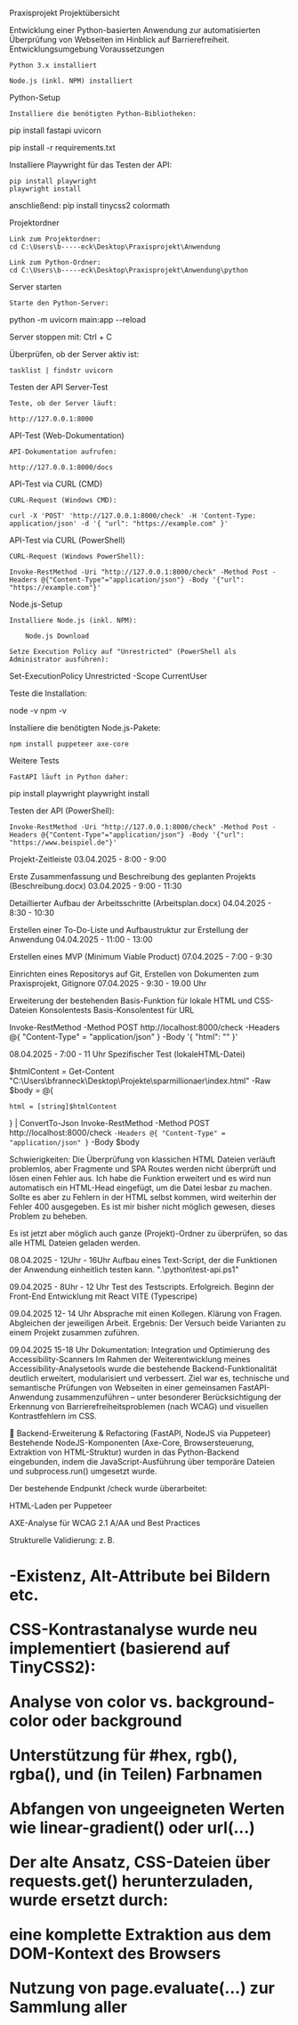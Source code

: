 Praxisprojekt
Projektübersicht

Entwicklung einer Python-basierten Anwendung zur automatisierten Überprüfung von Webseiten im Hinblick auf Barrierefreiheit.
Entwicklungsumgebung
Voraussetzungen

    Python 3.x installiert

    Node.js (inkl. NPM) installiert

Python-Setup

    Installiere die benötigten Python-Bibliotheken:

pip install fastapi uvicorn

pip install -r requirements.txt


Installiere Playwright für das Testen der API:

    pip install playwright
    playwright install

anschließend:
    pip install tinycss2 colormath


Projektordner

    Link zum Projektordner:
    cd C:\Users\b-----eck\Desktop\Praxisprojekt\Anwendung

    Link zum Python-Ordner:
    cd C:\Users\b-----eck\Desktop\Praxisprojekt\Anwendung\python

Server starten

    Starte den Python-Server:

python -m uvicorn main:app --reload

Server stoppen mit: Ctrl + C

Überprüfen, ob der Server aktiv ist:

    tasklist | findstr uvicorn

Testen der API
Server-Test

    Teste, ob der Server läuft:

    http://127.0.0.1:8000

API-Test (Web-Dokumentation)

    API-Dokumentation aufrufen:

    http://127.0.0.1:8000/docs

API-Test via CURL (CMD)

    CURL-Request (Windows CMD):

    curl -X 'POST' 'http://127.0.0.1:8000/check' -H 'Content-Type: application/json' -d '{ "url": "https://example.com" }'

API-Test via CURL (PowerShell)

    CURL-Request (Windows PowerShell):

    Invoke-RestMethod -Uri "http://127.0.0.1:8000/check" -Method Post -Headers @{"Content-Type"="application/json"} -Body '{"url": "https://example.com"}'

Node.js-Setup

    Installiere Node.js (inkl. NPM):

        Node.js Download

    Setze Execution Policy auf "Unrestricted" (PowerShell als Administrator ausführen):

Set-ExecutionPolicy Unrestricted -Scope CurrentUser

Teste die Installation:

node -v
npm -v

Installiere die benötigten Node.js-Pakete:

    npm install puppeteer axe-core

Weitere Tests

    FastAPI läuft in Python daher:

pip install playwright
playwright install

Testen der API (PowerShell):

    Invoke-RestMethod -Uri "http://127.0.0.1:8000/check" -Method Post -Headers @{"Content-Type"="application/json"} -Body '{"url": "https://www.beispiel.de"}'

Projekt-Zeitleiste
03.04.2025 - 8:00 - 9:00

Erste Zusammenfassung und Beschreibung des geplanten Projekts (Beschreibung.docx)
03.04.2025 - 9:00 - 11:30

Detaillierter Aufbau der Arbeitsschritte (Arbeitsplan.docx)
04.04.2025 - 8:30 - 10:30

Erstellen einer To-Do-Liste und Aufbaustruktur zur Erstellung der Anwendung
04.04.2025 - 11:00 - 13:00

Erstellen eines MVP (Minimum Viable Product)
07.04.2025 - 7:00 - 9:30

Einrichten eines Repositorys auf Git, Erstellen von Dokumenten zum Praxisprojekt, Gitignore
07.04.2025 - 9:30 - 19.00 Uhr

Erweiterung der bestehenden Basis-Funktion für lokale HTML und CSS-Dateien
Konsolentests
Basis-Konsolentest für URL

Invoke-RestMethod -Method POST http://localhost:8000/check -Headers @{ "Content-Type" = "application/json" } -Body '{ "html": "" }'

08.04.2025 - 7:00 - 11 Uhr
Spezifischer Test (lokaleHTML-Datei)

$htmlContent = Get-Content "C:\Users\bfranneck\Desktop\Projekte\sparmillionaer\index.html" -Raw
$body = @{

    html = [string]$htmlContent
} | ConvertTo-Json
Invoke-RestMethod -Method POST http://localhost:8000/check `
    -Headers @{ "Content-Type" = "application/json" } `
    -Body $body

Schwierigkeiten: Die Überprüfung von klassichen HTML Dateien verläuft problemlos, aber Fragmente 
und SPA Routes werden nicht überprüft und lösen einen Fehler aus. Ich habe die Funktion erweitert und es wird nun automatisch ein HTML-Head eingefügt, um die Datei lesbar zu machen. Sollte es aber zu Fehlern in der HTML selbst kommen, wird weiterhin der Fehler 400 ausgegeben. Es ist mir bisher nicht möglich gewesen, dieses Problem zu beheben.

Es ist jetzt aber möglich auch ganze (Projekt)-Ordner zu überprüfen, so das alle HTML Dateien geladen werden.

08.04.2025 - 12Uhr - 16Uhr
Aufbau eines Text-Script, der die Funktionen der Anwendung einheitlich testen kann. ".\python\test-api.ps1"

09.04.2025 - 8Uhr - 12 Uhr
Test des Testscripts. Erfolgreich.
Beginn der Front-End Entwicklung mit React VITE (Typescripe)

09.04.2025 12- 14 Uhr
Absprache mit einen Kollegen. Klärung von Fragen. Abgleichen der jeweiligen Arbeit. Ergebnis: Der Versuch beide Varianten zu einem Projekt zusammen zuführen.

09.04.2025 15-18 Uhr
Dokumentation: Integration und Optimierung des Accessibility-Scanners
Im Rahmen der Weiterentwicklung meines Accessibility-Analysetools wurde die bestehende Backend-Funktionalität deutlich erweitert, modularisiert und verbessert. Ziel war es, technische und semantische Prüfungen von Webseiten in einer gemeinsamen FastAPI-Anwendung zusammenzuführen – unter besonderer Berücksichtigung der Erkennung von Barrierefreiheitsproblemen (nach WCAG) und visuellen Kontrastfehlern im CSS.

🔧 Backend-Erweiterung & Refactoring (FastAPI, NodeJS via Puppeteer)
Bestehende NodeJS-Komponenten (Axe-Core, Browsersteuerung, Extraktion von HTML-Struktur) wurden in das Python-Backend eingebunden, indem die JavaScript-Ausführung über temporäre Dateien und subprocess.run() umgesetzt wurde.

Der bestehende Endpunkt /check wurde überarbeitet:

HTML-Laden per Puppeteer

AXE-Analyse für WCAG 2.1 A/AA und Best Practices

Strukturelle Validierung: z. B. <h1>-Existenz, Alt-Attribute bei Bildern etc.

CSS-Kontrastanalyse wurde neu implementiert (basierend auf TinyCSS2):

Analyse von color vs. background-color oder background

Unterstützung für #hex, rgb(), rgba(), und (in Teilen) Farbnamen

Abfangen von ungeeigneten Werten wie linear-gradient() oder url(...)

Der alte Ansatz, CSS-Dateien über requests.get() herunterzuladen, wurde ersetzt durch:

eine komplette Extraktion aus dem DOM-Kontext des Browsers

Nutzung von page.evaluate(...) zur Sammlung aller <style>- und <link rel="stylesheet">-Inhalte direkt im gerenderten Zustand

Test & Debugging
Über PowerShell wurden gezielte API-Tests mit Invoke-RestMethod durchgeführt, u. a. mit realer Zielseite https://www.benclaus.de

Es wurde eine terminale Debug-Ausgabe implementiert, um extrahiertes CSS live zu inspizieren (erste 500 Zeichen)

Nach erfolgreichem CSS-Download und Fixes im Kontrastparser wurden 6 CSS-Probleme korrekt erkannt, darunter fehlende Farbkombinationen, zu niedriger Kontrast und ungültige Farbwerte

AXE-Analyse erkannte parallel Fehler wie:

leere Überschriften (empty-heading)

fehlende Landmark-Struktur (region)

unvollständige Farbangaben (color-contrast als "incomplete")

Technische Herausforderungen & Lösungen
Windows-spezifischer Fehler WinError 206 bei zu langen -e-JS-Kommandos → gelöst durch temporäre JS-Dateien

Analyse von Fehlerursachen per traceback.print_exc() im FastAPI-Errorhandling

🌐 Probleme mit fetch(...)-Barrieren (z. B. CSP oder CORS) wurden über try/catch im JS-Code abgefangen

16.04.2025 - 7.30
Pflege des GitProfils. Aufräumen von Junk-Dateien. In den letzten Tagen nicht viel gemacht, da andere Arbeit vorang hatte.
Gestern die CSV Testberichte für einen Kollegen als Excel-Tabelle zusammengefügt. Teammeeting über die Pro's und Contra's der aktuellen
Testberichte. Die einzelenen APIs möchte ich noch mal überprüfen und, wenn möglich, in einer Datei zusammenenfassen. Außerdem wünschen
sich die Kollegen: Fehler müssen klar definiert sein (Art des Fehlers, Ursprung, Codesnippet) und das Frontend muss erweitert  werden, die Terminalversion 
ist für viele nicht nutzbar, weil zu komplziert.
Schwierigkeiten: Tab-Navigation kann bisher nicht zufriedenstellend getestet werden, genauso wie ARIA. Kommunikation zwischen Frontend und BackEnd ist holprig.

06.05.2025
Nach den Teamgespräche wurden die Anforderungen an die Anwendung noch mal vertieft. Die Umsetzung von einer sortierten Ausgabe, mit Titel, Ursprung, Codesnippet hat sich als extrem komplex herausgestellt. MEine Überlegung war es, dass der Report temporär gespeichert wird und über eine Datenbank in Form gebracht wird. Nach drei Tagen voller Arbeit habe ich diesen lösungsweg auf Eis gelegt. Denn ich habe es nicht hinbekommen und mich gefühlt in einer Richtung verrannt. 

Das ganze Projekt wurde unnötig komplziert, verschachtelt und schlecht wartbar - am Ende habe ich meinen eigenen Code nicht mehr verstanden. Daher kam mir die Idee noch mal von Neuem anzufangen. Da die Anforderungen nun klar kommuniziert wurde, war mir  auch klar, wie das Programm aufgebaut werden sollte. 
Ich habe ein Basis Backend und Frontend erstellt und ein einfaches Gerüst erstellt, um die alten APIs und funktionen sauber in das neue Projekt einzuarbeiten. (siehe Git Commit Nr. https://github.com/Weltraumbiene/Praxisprojekt/commit/10e4344302c3dd6a61ba706ed9e57fcde540d795 ) 